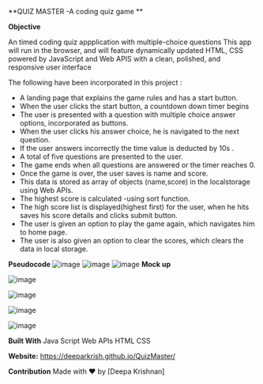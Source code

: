 **QUIZ MASTER -A coding quiz game **

**Objective**

 An timed coding quiz appplication with multiple-choice questions
 This app will run in the browser, and will feature dynamically updated HTML, CSS powered by JavaScript and Web APIS with a
 clean, polished, and responsive user interface

The following have been incorporated in this project :
  * A landing page that explains the game rules and has a start button.
  * When the user clicks the start button, a countdown down timer begins 
  * The user is presented with a question with multiple choice answer options, incorporated as buttons.
  * When the user clicks his answer choice, he is navigated to the next question.
  * If the user answers incorrectly the time value is deducted by 10s . 
  * A total of five questions are presented to the user. 
  * The game ends when all questions are answered or the timer reaches 0.
  * Once the game is over, the user saves is name and score. 
  * This data is stored as array of objects (name,score) in the localstorage using Web APIs.
  * The highest score is calculated -using sort function. 
  * The high score list is displayed(highest first) for the user,  when he hits saves his score details and clicks submit button.
  * The user is given an option to play the game again, which navigates him to home page.
  * The user is also  given an option to clear the scores, which  clears the data in local storage.

 **Pseudocode**
 ![image](https://github.com/Deeparkrish/QuizMaster/blob/main/assets/img/pseudo1.jpeg)
 ![image](https://github.com/Deeparkrish/QuizMaster/blob/main/assets/img/pseudo2.jpeg)
 ![image](https://github.com/Deeparkrish/QuizMaster/blob/main/assets/img/pseudo3.jpeg)
 **Mock up**


![image](https://github.com/Deeparkrish/QuizMaster/blob/main/assets/img/qm1.jpg)


![image](https://github.com/Deeparkrish/QuizMaster/blob/main/assets/img/qm2.jpg)


![image](https://github.com/Deeparkrish/QuizMaster/blob/main/assets/img/qm3.jpg)

![image](https://github.com/Deeparkrish/QuizMaster/blob/main/assets/img/qm4.jpg)


**Built With**
Java Script
Web APIs
HTML
CSS

**Website:**
https://deeparkrish.github.io/QuizMaster/

**Contribution**
Made with ❤️ by [Deepa Krishnan]
